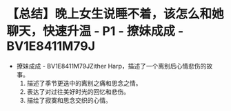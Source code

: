 # 【总结】晚上女生说睡不着，该怎么和她聊天，快速升温 - P1 - 撩妹成成 - BV1E8411M79J

-   撩妹成成 - BV1E8411M79JZither Harp，描述了一个离别后心情悲伤的故事。
    1.  描述了季节更迭中的离别之痛和思念之情。
    2.  表达了对过往美好时光的回忆和悲伤。
    3.  描绘了寂寞和思念交织的心情。